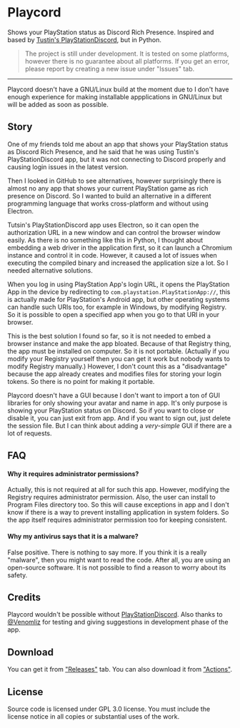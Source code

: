 # Playcord

Shows your PlayStation status as Discord Rich Presence. Inspired and based by [Tustin's PlayStationDiscord](https://github.com/Tustin/PlayStationDiscord), but in Python.

> The project is still under development. It is tested on some platforms, however there is no guarantee about all platforms. If you get an error, please report by creating a new issue under "Issues" tab.

---

Playcord doesn't have a GNU/Linux build at the moment due to I don't have enough experience for making installable appplications in GNU/Linux but will be added as soon as possible.

## Story

One of my friends told me about an app that shows your PlayStation status as Discord Rich Presence, and he said that he was using Tustin's PlayStationDiscord app, but it was not connecting to Discord properly and causing login issues in the latest version.

Then I looked in GitHub to see alternatives, however surprisingly there is almost no any app that shows your current PlayStation game as rich presence on Discord. So I wanted to build an alternative in a different programming language that works cross-platform and without using Electron.

Tutsin's PlayStationDiscord app uses Electron, so it can open the authorization URL in a new window and can control the browser window easily. As there is no something like this in Python, I thought about embedding a web driver in the application first, so it can launch a Chromium instance and control it in code. However, it caused a lot of issues when executing the compiled binary and increased the application size a lot. So I needed alternative solutions.

When you log in using PlayStation App's login URL, it opens the PlayStation App in the device by redirecting to `com.playstation.PlayStationApp://`, this is actually made for PlayStation's Android app, but other operating systems can handle such URIs too, for example in Windows, by modifying Registry. So it is possible to open a specified app when you go to that URI in your browser.

This is the best solution I found so far, so it is not needed to embed a browser instance and make the app bloated. Because of that Registry thing, the app must be installed on computer. So it is not portable. (Actually if you modify your Registry yourself then you can get it work but nobody wants to modify Registry manually.) However, I don't count this as a "disadvantage" because the app already creates and modifies files for storing your login tokens. So there is no point for making it portable.

Playcord doesn't have a GUI because I don't want to import a ton of GUI libraries for only showing your avatar and name in app. It's only purpose is showing your PlayStation status on Discord. So if you want to close or disable it, you can just exit from app. And if you want to sign out, just delete the session file. But I can think about adding a _very-simple_ GUI if there are a lot of requests.

## FAQ

#### Why it requires administrator permissions?

Actually, this is not required at all for such this app. However, modifying the Registry requires administrator permission. Also, the user can install to Program Files directory too. So this will cause exceptions in app and I don't know if there is a way to prevent installing application in system folders. So the app itself requires administrator permission too for keeping consistent.

#### Why my antivirus says that it is a malware?

False positive. There is nothing to say more. If you think it is a really "malware", then you might want to read the code. After all, you are using an open-source software. It is not possible to find a reason to worry about its safety.

## Credits

Playcord wouldn't be possible without [PlayStationDiscord](https://github.com/Tustin/PlayStationDiscord). Also thanks to [@Venomliz](https://github.com/venomliz) for testing and giving suggestions in development phase of the app.

## Download

You can get it from ["Releases"](https://github.com/ysfchn/Playcord/releases) tab. You can also download it from ["Actions"](https://github.com/ysfchn/Playcord/actions).

## License

Source code is licensed under GPL 3.0 license. You must include the license notice in all copies or substantial uses of the work.
